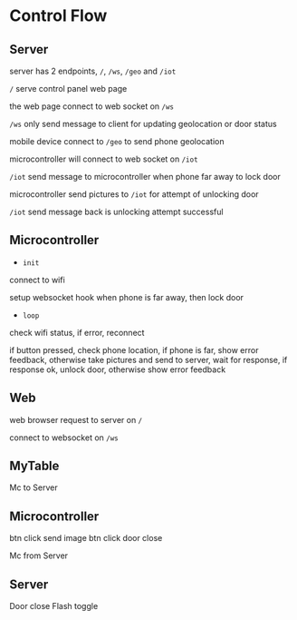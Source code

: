 # Control Flow

## Server

server has 2 endpoints, `/`, `/ws`, `/geo` and `/iot`

`/` serve control panel web page

the web page connect to web socket on `/ws`

`/ws` only send message to client for updating geolocation or door status

mobile device connect to `/geo` to send phone geolocation

microcontroller will connect to web socket on `/iot`

`/iot` send message to microcontroller when phone far away to lock door

microcontroller send pictures to `/iot` for attempt of unlocking door

`/iot` send message back is unlocking attempt successful

## Microcontroller

- `init`

connect to wifi

setup websocket hook when phone is far away,
then lock door

- `loop`

check wifi status, if error, reconnect

if button pressed, check phone location, if phone is far, show error feedback,
otherwise take pictures and send to server, wait for response,
if response ok, unlock door, otherwise show error feedback

## Web

web browser request to server on `/`

connect to websocket on `/ws`

## MyTable

Mc to Server

Microcontroller
---
btn click send image
btn click door close

Mc from Server

Server
---
Door close
Flash toggle


